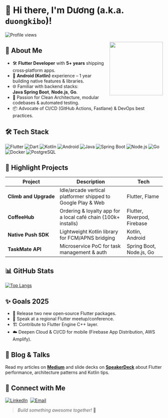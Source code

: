 # 👋 Hi there, I'm **Dương** (a.k.a. `duongkibo`)!

![Profile views](https://komarev.com/ghpvc/?username=duongkibo&label=Profile%20views&color=0e75b6&style=flat)

<img align="right" src="https://github-readme-stats.vercel.app/api?username=duongkibo&show_icons=true&hide=issues&theme=default" height="170" />

## 🚀 About Me

- 🛠 **Flutter Developer** with **5+ years** shipping cross‑platform apps.
- 🤖 **Android (Kotlin)** experience – 1 year building native features & libraries.
- 🌐 Familiar with backend stacks: **Java Spring Boot**, **Node.js**, **Go**.
- 🧩 Passion for Clean Architecture, modular codebases & automated testing.
- 📦 Advocate of CI/CD (GitHub Actions, Fastlane) & DevOps best practices.

## 🛠 Tech Stack

![Flutter](https://img.shields.io/badge/Flutter-%E2%89%A53.22-blue?logo=flutter)
![Dart](https://img.shields.io/badge/Dart-%E2%89%A53.4-blue?logo=dart)
![Kotlin](https://img.shields.io/badge/Kotlin-1.9-orange?logo=kotlin)
![Android](https://img.shields.io/badge/Android-Native-green?logo=android)
![Java](https://img.shields.io/badge/Java-21-red?logo=openjdk)
![Spring Boot](https://img.shields.io/badge/Spring_Boot-3.3-success?logo=spring)
![Node.js](https://img.shields.io/badge/Node.js-20-green?logo=node.js)
![Go](https://img.shields.io/badge/Go-1.22-cyan?logo=go)
![Docker](https://img.shields.io/badge/Docker-%E2%89%A520.10-blue?logo=docker)
![PostgreSQL](https://img.shields.io/badge/PostgreSQL-16-blue?logo=postgresql)

## 📌 Highlight Projects

| Project | Description | Tech |
|---------|-------------|------|
| **Climb and Upgrade** | Idle/arcade vertical platformer shipped to Google Play & Web | Flutter, Flame |
| **CoffeeHub** | Ordering & loyalty app for a local café chain (100k+ installs) | Flutter, Riverpod, Firebase |
| **Native Push SDK** | Lightweight Kotlin library for FCM/APNS bridging | Kotlin, Android |
| **TaskMate API** | Microservice PoC for task management & auth | Spring Boot, Node.js, Go |

## 📊 GitHub Stats

[![Top Langs](https://github-readme-stats.vercel.app/api/top-langs/?username=duongkibo&layout=compact)](https://github.com/duongkibo)

## ✨ Goals 2025

- 📱 Release two new open‑source Flutter packages.
- 🎤 Speak at a regional Flutter meetup/conference.
- 🏗 Contribute to Flutter Engine C++ layer.
- ☁️ Deepen Cloud & CI/CD for mobile (Firebase App Distribution, AWS Amplify).

## 📝 Blog & Talks

Read my articles on **[Medium](https://medium.com/@duongkibo)** and slide decks on **[SpeakerDeck](https://speakerdeck.com/duongkibo)** about Flutter performance, architecture patterns and Kotlin tips.

## 🤝 Connect with Me

[![LinkedIn](https://img.shields.io/badge/LinkedIn-Hoàng-blue?logo=linkedin)](https://linkedin.com/in/duongkibo) 
[![Email](https://img.shields.io/badge/Gmail-duongkibo%40gmail.com-red?logo=gmail)](mailto:duongkibo@gmail.com)

> *Build something awesome together!* 🚀
